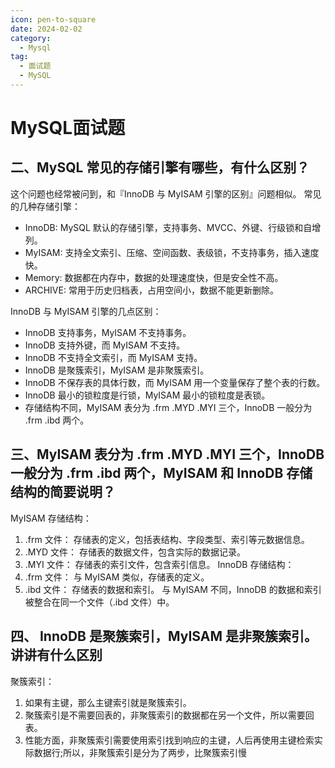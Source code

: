 ```yaml
---
icon: pen-to-square
date: 2024-02-02
category:
  - Mysql
tag:
  - 面试题
  - MySQL
---
```


# MySQL面试题

## 二、MySQL 常见的存储引擎有哪些，有什么区别？
这个问题也经常被问到，和『InnoDB 与 MyISAM 引擎的区别』问题相似。
常见的几种存储引擎：

- InnoDB: MySQL 默认的存储引擎，支持事务、MVCC、外键、行级锁和自增列。
- MyISAM: 支持全文索引、压缩、空间函数、表级锁，不支持事务，插入速度快。
- Memory: 数据都在内存中，数据的处理速度快，但是安全性不高。
- ARCHIVE: 常用于历史归档表，占用空间小，数据不能更新删除。

InnoDB 与 MyISAM 引擎的几点区别：

- InnoDB 支持事务，MyISAM 不支持事务。
- InnoDB 支持外键，而 MyISAM 不支持。
- InnoDB 不支持全文索引，而 MyISAM 支持。
- InnoDB 是聚簇索引，MyISAM 是非聚簇索引。
- InnoDB 不保存表的具体行数，而 MyISAM 用一个变量保存了整个表的行数。
- InnoDB 最小的锁粒度是行锁，MyISAM 最小的锁粒度是表锁。
- 存储结构不同，MyISAM 表分为 .frm .MYD .MYI 三个，InnoDB 一般分为 .frm .ibd 两个。

## 三、MyISAM 表分为 .frm .MYD .MYI 三个，InnoDB 一般分为 .frm .ibd 两个，MyISAM 和 InnoDB 存储结构的简要说明？
MyISAM 存储结构：
1. .frm 文件： 存储表的定义，包括表结构、字段类型、索引等元数据信息。
2. .MYD 文件： 存储表的数据文件，包含实际的数据记录。
3. .MYI 文件： 存储表的索引文件，包含索引信息。
InnoDB 存储结构：
1. .frm 文件： 与 MyISAM 类似，存储表的定义。
2. .ibd 文件： 存储表的数据和索引。
与 MyISAM 不同，InnoDB 的数据和索引被整合在同一个文件（.ibd 文件）中。

## 四、 InnoDB 是聚簇索引，MyISAM 是非聚簇索引。讲讲有什么区别
聚簇索引：
1. 如果有主键，那么主键索引就是聚簇索引。
2. 聚簇索引是不需要回表的，非聚簇索引的数据都在另一个文件，所以需要回表。
3. 性能方面，非聚簇索引需要使用索引找到响应的主键，人后再使用主键检索实际数据行;所以，非聚簇索引是分为了两步，比聚簇索引慢

